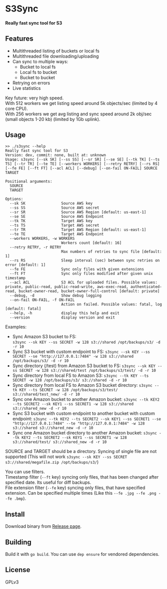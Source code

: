 # S3Sync
#### Really fast sync tool for S3

## Features
* Multithreaded listing of buckets or local fs
* Multithreaded file downloading/uploading
* Can sync to multiple ways:
    * Bucket to local fs
    * Local fs to bucket
    * Bucket to bucket
* Retrying on errors
* Live statistics

Key future: very high speed.  
With 512 workers we get listing speed around 5k objects/sec (limited by 4 core CPU).  
With 256 workers we get avg listing and sync speed around 2k obj/sec (small objects 1-20 kb) (limited by 1Gb uplink).  

## Usage
```
>> ./s3sync --help
Really fast sync tool for S3
Version: dev, commit: none, built at: unknown
Usage: s3sync [--sk SK] [--ss SS] [--sr SR] [--se SE] [--tk TK] [--ts TS] [--tr TR] [--te TE] [--workers WORKERS] [--retry RETRY] [--rs RS] [--fe FE] [--ft FT] [--acl ACL] [--debug] [--on-fail ON-FAIL] SOURCE TARGET

Positional arguments:
  SOURCE
  TARGET

Options:
  --sk SK                Source AWS key
  --ss SS                Source AWS secret
  --sr SR                Source AWS Region [default: us-east-1]
  --se SE                Source AWS Endpoint
  --tk TK                Target AWS key
  --ts TS                Target AWS secret
  --tr TR                Target AWS Region [default: us-east-1]
  --te TE                Target AWS Endpoint
  --workers WORKERS, -w WORKERS
                         Workers count [default: 16]
  --retry RETRY, -r RETRY
                         Max numbers of retries to sync file [default: 1]
  --rs RS                Sleep interval (sec) between sync retries on error [default: 1]
  --fe FE                Sync only files with given extensions
  --ft FT                Sync only files modified after given unix timestamp
  --acl ACL              S3 ACL for uploaded files. Possible values: private, public-read, public-read-write, aws-exec-read, authenticated-read, bucket-owner-read, bucket-owner-full-control [default: private]
  --debug, -d            Show debug logging
  --on-fail ON-FAIL, -f ON-FAIL
                         Action on failed. Possible values: fatal, log [default: fatal]
  --help, -h             display this help and exit
  --version              display version and exit
```

Examples:  
* Sync Amazon S3 bucket to FS:  
`s3sync --sk KEY --ss SECRET -w 128 s3://shared /opt/backups/s3/ -d -r 10`
* Sync S3 bucket with custom endpoint to FS:
`s3sync --sk KEY --ss SECRET --se "http://127.0.0.1:7484" -w 128 s3://shared /opt/backups/s3/ -d -r 10`
* Sync directory (/test) from Amazon S3 bucket to FS:
`s3sync --sk KEY --ss SECRET -w 128 s3://shared/test /opt/backups/s3/test/ -d -r 10`
* Sync directory from local FS to Amazon S3:
`s3sync --tk KEY --ts SECRET -w 128 /opt/backups/s3/ s3://shared -d -r 10`
* Sync directory from local FS to Amazon S3 bucket directory:
`s3sync --tk KEY --ts SECRET -w 128 /opt/backups/s3/test/ s3://shared/test_new/ -d -r 10`
* Sync one Amazon bucket to another Amazon bucket:
`s3sync --tk KEY2 --ts SECRET2 --sk KEY1 --ss SECRET1 -w 128 s3://shared s3://shared_new -d -r 10`
* Sync S3 bucket with custom endpoint to another bucket with custom endpoint:
`s3sync --tk KEY2 --ts SECRET2 --sk KEY1 --ss SECRET1 --se "http://127.0.0.1:7484" --te "http://127.0.0.1:7484" -w 128 s3://shared s3://shared_new -d -r 10` 
* Sync one Amazon bucket directory to another Amazon bucket:
`s3sync --tk KEY2 --ts SECRET2 --sk KEY1 --ss SECRET1 -w 128 s3://shared/test/ s3://shared_new -d -r 10`

SOURCE and TARGET should be a directory. Syncing of single file are not supported (This will not work `s3sync --sk KEY --ss SECRET s3://shared/megafile.zip /opt/backups/s3/`)  

You can use filters.   
Timestamp filter (`--ft` key) syncing only files, that has been changed after specified date. Its useful for diff backups.  
File extension filter (`--fe` key) syncing only files, that have specified extension. Can be specified multiple times (Like this `--fe .jpg --fe .png --fe .bmp`).  

## Install
Download binary from [Release page](https://github.com/larrabee/s3sync/releases).  

## Building
Build it with `go build`.
You can use `dep ensure` for vendored dependencies.

## License
GPLv3
